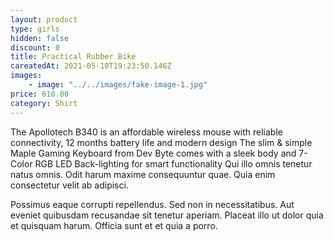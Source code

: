 ```yaml
---
layout: product
type: girls
hidden: false
discount: 0
title: Practical Rubber Bike
careatedAt: 2021-05-10T19:23:50.146Z
images:
    - image: "../../images/fake-image-1.jpg"
price: 610.00
category: Shirt
---
```

The Apollotech B340 is an affordable wireless mouse with reliable connectivity, 12 months battery life and modern design
The slim & simple Maple Gaming Keyboard from Dev Byte comes with a sleek body and 7- Color RGB LED Back-lighting for smart functionality
Qui illo omnis tenetur natus omnis. Odit harum maxime consequuntur quae. Quia enim consectetur velit ab adipisci.
 Possimus eaque corrupti repellendus. Sed non in necessitatibus. Aut eveniet quibusdam recusandae sit tenetur aperiam. Placeat illo ut dolor quia et quisquam harum. Officia sunt et et quia a porro.
